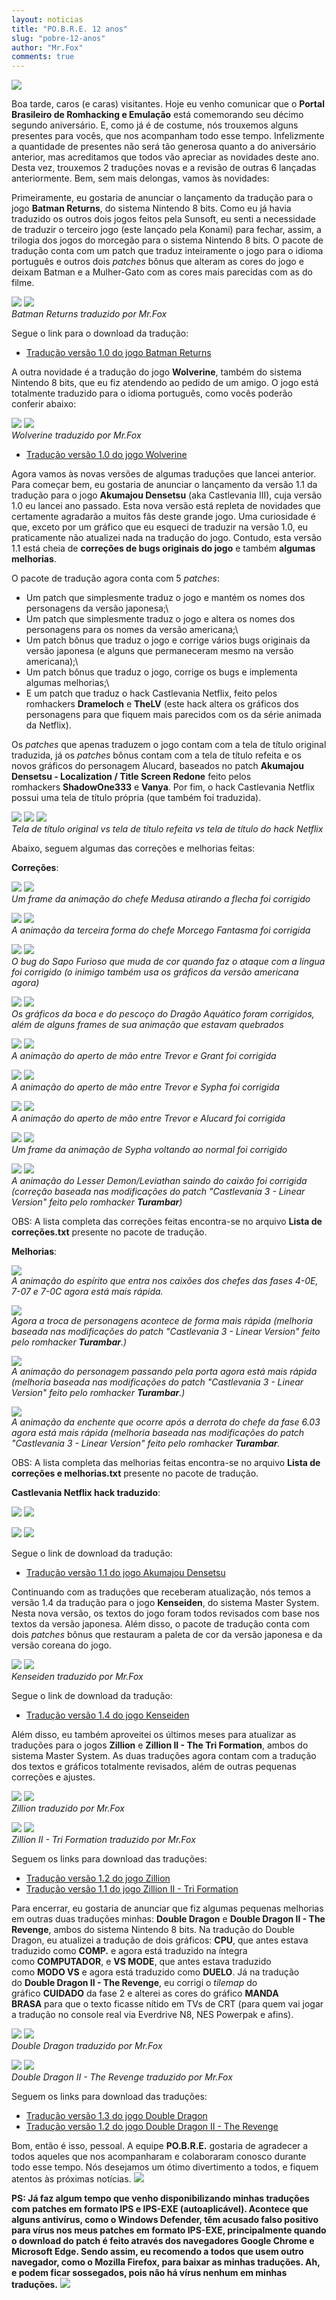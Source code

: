 ```yaml
---
layout: noticias
title: "PO.B.R.E. 12 anos"
slug: "pobre-12-anos"
author: "Mr.Fox"
comments: true
---
```

![](//web.archive.org/web/20200928103531im_/http://www.romhackers.org/imagens/noticias/POBRE_12_ANOS_TIOZINHO.jpg)

Boa tarde, caros (e caras) visitantes. Hoje eu venho comunicar que o **Portal Brasileiro de Romhacking e Emulação** está comemorando seu décimo segundo aniversário. E, como já é de costume, nós trouxemos alguns presentes para vocês, que nos acompanham todo esse tempo. Infelizmente a quantidade de presentes não será tão generosa quanto a do aniversário anterior, mas acreditamos que todos vão apreciar as novidades deste ano. Desta vez, trouxemos 2 traduções novas e a revisão de outras 6 lançadas anteriormente. Bem, sem mais delongas, vamos às novidades:

Primeiramente, eu gostaria de anunciar o lançamento da tradução para o jogo **Batman Returns**, do sistema Nintendo 8 bits. Como eu já havia traduzido os outros dois jogos feitos pela Sunsoft, eu senti a necessidade de traduzir o terceiro jogo (este lançado pela Konami) para fechar, assim, a trilogia dos jogos do morcegão para o sistema Nintendo 8 bits. O pacote de tradução conta com um patch que traduz inteiramente o jogo para o idioma português e outros dois *patches* bônus que alteram as cores do jogo e deixam Batman e a Mulher-Gato com as cores mais parecidas com as do filme.

![](//web.archive.org/web/20200928103531im_/http://www.romhackers.org/imagens/projetos/[NES]%20Batman%20Returns%20-%20Projeto%20-%2001.png) ![](//web.archive.org/web/20200928103531im_/http://www.romhackers.org/imagens/projetos/[NES]%20Batman%20Returns%20-%20Projeto%20-%2007.png)\
*Batman Returns traduzido por Mr.Fox*

Segue o link para o download da tradução:

-   [Tradução versão 1.0 do jogo Batman Returns](//web.archive.org/web/20200928103531/http://romhackers.org/modules/PDdownloads/singlefile.php?cid=22&lid=1420)

A outra novidade é a tradução do jogo **Wolverine**, também do sistema Nintendo 8 bits, que eu fiz atendendo ao pedido de um amigo. O jogo está totalmente traduzido para o idioma português, como vocês poderão conferir abaixo:

![](//web.archive.org/web/20200928103531im_/http://www.romhackers.org/imagens/projetos/[NES]%20Wolverine%20-%20Projeto%20-%2001.png) ![](//web.archive.org/web/20200928103531im_/http://www.romhackers.org/imagens/projetos/[NES]%20Wolverine%20-%20Projeto%20-%2011.png)\
*Wolverine traduzido por Mr.Fox*

-   [Tradução versão 1.0 do jogo Wolverine](//web.archive.org/web/20200928103531/http://romhackers.org/modules/PDdownloads/singlefile.php?cid=22&lid=1419)

Agora vamos às novas versões de algumas traduções que lancei anterior. Para começar bem, eu gostaria de anunciar o lançamento da versão 1.1 da tradução para o jogo **Akumajou Densetsu** (aka Castlevania III), cuja versão 1.0 eu lancei ano passado. Esta nova versão está repleta de novidades que certamente agradarão a muitos fãs deste grande jogo. Uma curiosidade é que, exceto por um gráfico que eu esqueci de traduzir na versão 1.0, eu praticamente não atualizei nada na tradução do jogo. Contudo, esta versão 1.1 está cheia de **correções de bugs originais do jogo** e também **algumas melhorias**.

O pacote de tradução agora conta com 5 *patches*:

* Um patch que simplesmente traduz o jogo e mantém os nomes dos personagens da versão japonesa;\
* Um patch que simplesmente traduz o jogo e altera os nomes dos personagens para os nomes da versão americana;\
* Um patch bônus que traduz o jogo e corrige vários bugs originais da versão japonesa (e alguns que permaneceram mesmo na versão americana);\
* Um patch bônus que traduz o jogo, corrige os bugs e implementa algumas melhorias;\
* E um patch que traduz o hack Castlevania Netflix, feito pelos romhackers **Drameloch** e **TheLV** (este hack altera os gráficos dos personagens para que fiquem mais parecidos com os da série animada da Netflix).

Os *patches* que apenas traduzem o jogo contam com a tela de título original traduzida, já os *patches* bônus contam com a tela de título refeita e os novos gráficos do personagem Alucard, baseados no patch **Akumajou Densetsu - Localization / Title Screen Redone** feito pelos romhackers **ShadowOne333** e **Vanya**. Por fim, o hack Castlevania Netflix possui uma tela de título própria (que também foi traduzida).

![](//web.archive.org/web/20200928103531im_/http://www.romhackers.org/imagens/noticias/tela_titulo_orignal.png) ![](//web.archive.org/web/20200928103531im_/http://www.romhackers.org/imagens/noticias/tela_titulo_refeita.png) ![](//web.archive.org/web/20200928103531im_/http://www.romhackers.org/imagens/noticias/tela_titulo_netflix_hack.png)\
*Tela de título original vs tela de título refeita vs tela de título do hack Netflix*

Abaixo, seguem algumas das correções e melhorias feitas:

**Correções**:

![](//web.archive.org/web/20200928103531im_/http://www.romhackers.org/imagens/noticias/medusa_bug_antes_3x.png) ![](//web.archive.org/web/20200928103531im_/http://www.romhackers.org/imagens/noticias/medusa_bug_depois_3x.png)\
*Um frame da animação do chefe Medusa atirando a flecha foi corrigido*

![](//web.archive.org/web/20200928103531im_/http://www.romhackers.org/imagens/noticias/morcego_bug_antes_5x.png) ![](//web.archive.org/web/20200928103531im_/http://www.romhackers.org/imagens/noticias/morcego_bug_depois_5x.png)\
*A animação da terceira forma do chefe Morcego Fantasma foi corrigida*

![](//web.archive.org/web/20200928103531im_/http://www.romhackers.org/imagens/noticias/sapo_antes_3x.png) ![](//web.archive.org/web/20200928103531im_/http://www.romhackers.org/imagens/noticias/sapo_depois_3x.png)\
*O bug do Sapo Furioso que muda de cor quando faz o ataque com a língua foi corrigido (o inimigo também usa os gráficos da versão americana agora)*

![](//web.archive.org/web/20200928103531im_/http://www.romhackers.org/imagens/noticias/dragao_antes_3x.png) ![](//web.archive.org/web/20200928103531im_/http://www.romhackers.org/imagens/noticias/dragao_depois_3x.png)\
*Os gráficos da boca e do pescoço do Dragão Aquático foram corrigidos, além de alguns frames de sua animação que estavam quebrados*

![](//web.archive.org/web/20200928103531im_/http://www.romhackers.org/imagens/noticias/mao_grant_antes_3x.png) ![](//web.archive.org/web/20200928103531im_/http://www.romhackers.org/imagens/noticias/mao_grant_depois_3x.png)\
*A animação do aperto de mão entre Trevor e Grant foi corrigida*

![](//web.archive.org/web/20200928103531im_/http://www.romhackers.org/imagens/noticias/mao_sypha_antes_3x.png) ![](//web.archive.org/web/20200928103531im_/http://www.romhackers.org/imagens/noticias/mao_sypha_depois_3x.png)\
*A animação do aperto de mão entre Trevor e Sypha foi corrigida*

![](//web.archive.org/web/20200928103531im_/http://www.romhackers.org/imagens/noticias/mao_alucard_antes_3x.png) ![](//web.archive.org/web/20200928103531im_/http://www.romhackers.org/imagens/noticias/mao_alucard_depois_3x.png)\
*A animação do aperto de mão entre Trevor e Alucard foi corrigida*

![](//web.archive.org/web/20200928103531im_/http://www.romhackers.org/imagens/noticias/estatua_sypha_antes_3x.png) ![](//web.archive.org/web/20200928103531im_/http://www.romhackers.org/imagens/noticias/estatua_sypha_depois_3x.png)\
*Um frame da animação de Sypha voltando ao normal foi corrigido*

![](//web.archive.org/web/20200928103531im_/http://www.romhackers.org/imagens/noticias/lesser_demon_bug_antes_3x.png) ![](//web.archive.org/web/20200928103531im_/http://www.romhackers.org/imagens/noticias/lesser_demon_bug_depois_3x.png)\
*A animação do Lesser Demon/Leviathan saindo do caixão foi corrigida (correção baseada nas modificações do patch "Castlevania 3 - Linear Version" feito pelo romhacker **Turambar**)*

OBS: A lista completa das correções feitas encontra-se no arquivo **Lista de correções.txt** presente no pacote de tradução.

**Melhorias**:

![](//web.archive.org/web/20200928103531im_/http://www.romhackers.org/imagens/noticias/espirito.png)\
*A animação do espírito que entra nos caixões dos chefes das fases 4-0E, 7-07 e 7-0C agora está mais rápida.*

![](//web.archive.org/web/20200928103531im_/http://www.romhackers.org/imagens/noticias/troca_personagem_3x.png)\
*Agora a troca de personagens acontece de forma mais rápida (melhoria baseada nas modificações do patch "Castlevania 3 - Linear Version" feito pelo romhacker **Turambar**.)*

![](//web.archive.org/web/20200928103531im_/http://www.romhackers.org/imagens/noticias/porta_3x.png)\
*A animação do personagem passando pela porta agora está mais rápida (melhoria baseada nas modificações do patch "Castlevania 3 - Linear Version" feito pelo romhacker **Turambar**.)*

![](//web.archive.org/web/20200928103531im_/http://www.romhackers.org/imagens/noticias/enchente.png)\
*A animação da enchente que ocorre após a derrota do chefe da fase 6.03 agora está mais rápida (melhoria baseada nas modificações do patch "Castlevania 3 - Linear Version" feito pelo romhacker **Turambar**.*

OBS: A lista completa das melhorias feitas encontra-se no arquivo **Lista de correções e melhorias.txt** presente no pacote de tradução.

**Castlevania Netflix hack traduzido**:

![](//web.archive.org/web/20200928103531im_/http://www.romhackers.org/imagens/noticias/castlevania_netflix_01.png) ![](//web.archive.org/web/20200928103531im_/http://www.romhackers.org/imagens/noticias/castlevania_netflix_02.png)

![](//web.archive.org/web/20200928103531im_/http://www.romhackers.org/imagens/noticias/castlevania_netflix_03.png) ![](//web.archive.org/web/20200928103531im_/http://www.romhackers.org/imagens/noticias/castlevania_netflix_04.png)

Segue o link de download da tradução:

-   [Tradução versão 1.1 do jogo Akumajou Densetsu](//web.archive.org/web/20200928103531/http://romhackers.org/modules/PDdownloads/singlefile.php?cid=22&lid=1406)

Continuando com as traduções que receberam atualização, nós temos a versão 1.4 da tradução para o jogo **Kenseiden**, do sistema Master System. Nesta nova versão, os textos do jogo foram todos revisados com base nos textos da versão japonesa. Além disso, o pacote de tradução conta com dois *patches* bônus que restauram a paleta de cor da versão japonesa e da versão coreana do jogo.

![](//web.archive.org/web/20200928103531im_/http://www.romhackers.org/imagens/projetos/Kenseiden_01.png) ![](//web.archive.org/web/20200928103531im_/http://www.romhackers.org/imagens/projetos/Kenseiden_02.png)\
*Kenseiden traduzido por Mr.Fox*

Segue o link de download da tradução:

-   [Tradução versão 1.4 do jogo Kenseiden](//web.archive.org/web/20200928103531/http://romhackers.org/modules/PDdownloads/singlefile.php?cid=20&lid=31)

Além disso, eu também aproveitei os últimos meses para atualizar as traduções para o jogos **Zillion** e **Zillion II - The Tri Formation**, ambos do sistema Master System. As duas traduções agora contam com a tradução dos textos e gráficos totalmente revisados, além de outras pequenas correções e ajustes.

![](//web.archive.org/web/20200928103531im_/http://www.romhackers.org/imagens/projetos/Zillion_01.png) ![](//web.archive.org/web/20200928103531im_/http://www.romhackers.org/imagens/projetos/Zillion_09.png)\
*Zillion traduzido por Mr.Fox*

![](//web.archive.org/web/20200928103531im_/http://www.romhackers.org/imagens/projetos/Zillion_2_01.png) ![](//web.archive.org/web/20200928103531im_/http://www.romhackers.org/imagens/projetos/Zillion_2_06.png)\
*Zillion II - Tri Formation traduzido por Mr.Fox*

Seguem os links para download das traduções:

-   [Tradução versão 1.2 do jogo Zillion](//web.archive.org/web/20200928103531/http://romhackers.org/modules/PDdownloads/singlefile.php?cid=20&lid=100)
-   [Tradução versão 1.1 do jogo Zillion II - Tri Formation](//web.archive.org/web/20200928103531/http://romhackers.org/modules/PDdownloads/singlefile.php?cid=20&lid=162)

Para encerrar, eu gostaria de anunciar que fiz algumas pequenas melhorias em outras duas traduções minhas: **Double Dragon** e **Double Dragon II - The Revenge**, ambos do sistema Nintendo 8 bits. Na tradução do Double Dragon, eu atualizei a tradução de dois gráficos: **CPU**, que antes estava traduzido como **COMP.** e agora está traduzido na íntegra como **COMPUTADOR**, e **VS MODE**, que antes estava traduzido como **MODO VS** e agora está traduzido como **DUELO**. Já na tradução do **Double Dragon II - The Revenge**, eu corrigi o *tilemap* do gráfico **CUIDADO** da fase 2 e alterei as cores do gráfico **MANDA BRASA** para que o texto ficasse nítido em TVs de CRT (para quem vai jogar a tradução no console real via Everdrive N8, NES Powerpak e afins).

![](//web.archive.org/web/20200928103531im_/http://www.romhackers.org/imagens/projetos/dd1-01.png) ![](//web.archive.org/web/20200928103531im_/http://www.romhackers.org/imagens/projetos/dd1-05.png)\
*Double Dragon traduzido por Mr.Fox*

![](//web.archive.org/web/20200928103531im_/http://www.romhackers.org/imagens/projetos/DD2-01.png) ![](//web.archive.org/web/20200928103531im_/http://www.romhackers.org/imagens/projetos/DD2-08.png)\
*Double Dragon II - The Revenge traduzido por Mr.Fox*

Seguem os links para download das traduções:

-   [Tradução versão 1.3 do jogo Double Dragon](//web.archive.org/web/20200928103531/http://romhackers.org/modules/PDdownloads/singlefile.php?cid=22&lid=19)
-   [Tradução versão 1.2 do jogo Double Dragon II - The Revenge](//web.archive.org/web/20200928103531/http://romhackers.org/modules/PDdownloads/singlefile.php?cid=22&lid=20)

Bom, então é isso, pessoal. A equipe **PO.B.R.E.** gostaria de agradecer a todos aqueles que nos acompanharam e colaboraram conosco durante todo esse tempo. Nós desejamos um ótimo divertimento a todos, e fiquem atentos às próximas notícias. ![](//web.archive.org/web/20200928103531im_/http://romhackers.org/uploads/smil470474167631b.gif)

**PS: Já faz algum tempo que venho disponibilizando minhas traduções com patches em formato IPS e IPS-EXE (autoaplicável). Acontece que alguns antivírus, como o Windows Defender, têm acusado falso positivo para vírus nos meus patches em formato IPS-EXE, principalmente quando o download do patch é feito através dos navegadores Google Chrome e Microsoft Edge. Sendo assim, eu recomendo a todos que usem outro navegador, como o Mozilla Firefox, para baixar as minhas traduções. Ah, e podem ficar sossegados, pois não há vírus nenhum em minhas traduções.** ![](//web.archive.org/web/20200928103531im_/http://romhackers.org/uploads/smil47047241216ea.gif)